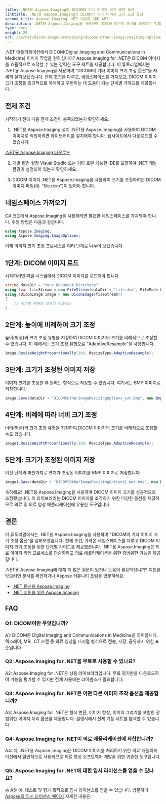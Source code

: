 ```yaml
---
title: .NET용 Aspose.Imaging의 DICOM의 기타 이미지 크기 조정 옵션
linktitle: .NET용 Aspose.Imaging의 DICOM의 기타 이미지 크기 조정 옵션
second_title: Aspose.Imaging .NET 이미지 처리 API
description: .NET용 Aspose.Imaging을 사용하여 DICOM 이미지 크기를 조정하는 방법을 알아보세요. 효율적인 의료 영상 조작을 위한 단계별 가이드입니다.
type: docs
weight: 20
url: /ko/net/dicom-image-processing/dicoms-other-image-resizing-options/
---
```

.NET 애플리케이션에서 DICOM(Digital Imaging and Communications in Medicine) 이미지 작업을 원하십니까? Aspose.Imaging for .NET은 DICOM 이미지를 효율적으로 조작할 수 있는 강력한 도구 세트를 제공합니다. 이 튜토리얼에서는 .NET용 Aspose.Imaging을 사용하여 "DICOM의 기타 이미지 크기 조정 옵션"을 자세히 살펴보겠습니다. 전제 조건을 다루고, 네임스페이스를 가져오고, DICOM 이미지 크기 조정을 효과적으로 이해하고 구현하는 데 도움이 되는 단계별 가이드를 제공합니다.

## 전제 조건

시작하기 전에 다음 전제 조건이 충족되었는지 확인하세요.

1. .NET용 Aspose.Imaging 설치
.NET용 Aspose.Imaging을 사용하여 DICOM 이미지로 작업하려면 라이브러리를 설치해야 합니다. 웹사이트에서 다운로드할 수 있습니다.

[.NET용 Aspose.Imaging 다운로드](https://releases.aspose.com/imaging/net/)

2. 개발 환경 설정
Visual Studio 또는 기타 호환 가능한 IDE를 포함하여 .NET 개발 환경이 설정되어 있는지 확인하세요.

3. DICOM 이미지
.NET용 Aspose.Imaging을 사용하여 크기를 조정하려는 DICOM 이미지 파일(예: "file.dcm")이 있어야 합니다.

## 네임스페이스 가져오기

C# 코드에서 Aspose.Imaging을 사용하려면 필요한 네임스페이스를 가져와야 합니다. 수행 방법은 다음과 같습니다.

```csharp
using Aspose.Imaging;
using Aspose.Imaging.ImageOptions;
```

이제 이미지 크기 조정 프로세스를 여러 단계로 나누어 보겠습니다.

## 1단계: DICOM 이미지 로드
시작하려면 파일 시스템에서 DICOM 이미지를 로드해야 합니다.

```csharp
string dataDir = "Your Document Directory";
using (var fileStream = new FileStream(dataDir + "file.dcm", FileMode.Open, FileAccess.Read))
using (DicomImage image = new DicomImage(fileStream))
{
    // 여기에 귀하의 코드가 있습니다
}
```

## 2단계: 높이에 비례하여 크기 조정
높이(픽셀)와 크기 조정 유형을 지정하여 DICOM 이미지의 크기를 비례적으로 조정할 수 있습니다. 이 예에서는 크기 조정 유형으로 "AdaptiveResample"을 사용합니다.

```csharp
image.ResizeHeightProportionally(100, ResizeType.AdaptiveResample);
```

## 3단계: 크기가 조정된 이미지 저장
이미지 크기를 조정한 후 원하는 형식으로 저장할 수 있습니다. 여기서는 BMP 이미지로 저장합니다.

```csharp
image.Save(dataDir + "DICOMSOtherImageResizingOptions_out.bmp", new BmpOptions());
```

## 4단계: 비례에 따라 너비 크기 조정
너비(픽셀)와 크기 조정 유형을 지정하여 DICOM 이미지의 크기를 비례적으로 조정할 수도 있습니다.

```csharp
image1.ResizeWidthProportionally(150, ResizeType.AdaptiveResample);
```

## 5단계: 크기가 조정된 이미지 저장
이전 단계와 마찬가지로 크기가 조정된 이미지를 BMP 이미지로 저장합니다.

```csharp
image1.Save(dataDir + "DICOMSOtherImageResizingOptions1_out.bmp", new BmpOptions());
```

축하해요! .NET용 Aspose.Imaging을 사용하여 DICOM 이미지 크기를 성공적으로 조정했습니다. 이 라이브러리는 DICOM 이미지를 조작하기 위한 다양한 옵션을 제공하므로 의료 및 의료 영상 애플리케이션에 유용한 도구입니다.

## 결론

이 튜토리얼에서는 .NET용 Aspose.Imaging을 사용하여 "DICOM의 기타 이미지 크기 조정 옵션"을 살펴보았습니다. 전제 조건, 가져온 네임스페이스를 다루고 DICOM 이미지 크기 조정을 위한 단계별 가이드를 제공했습니다. .NET용 Aspose.Imaging은 의료 이미지 작업 프로세스를 단순화하고 의료 애플리케이션을 위한 광범위한 기능을 제공합니다.

.NET용 Aspose.Imaging에 대해 더 많은 질문이 있거나 도움이 필요하십니까? 지원을 받으려면 문서를 확인하거나 Aspose 커뮤니티 포럼을 방문하세요.

- [.NET 문서용 Aspose.Imaging](https://reference.aspose.com/imaging/net/)
- [.NET 지원을 위한 Aspose.Imaging](https://forum.aspose.com/)

## FAQ

### Q1: DICOM이란 무엇입니까?

A1: DICOM은 Digital Imaging and Communications in Medicine을 의미합니다. 엑스레이, MRI, CT 스캔 등 의료 영상을 디지털 형식으로 전송, 저장, 공유하기 위한 표준입니다.

### Q2: Aspose.Imaging for .NET을 무료로 사용할 수 있나요?

A2: Aspose.Imaging for .NET은 상용 라이브러리입니다. 무료 평가판을 다운로드하여 기능을 평가할 수 있지만 전체 사용에는 라이센스가 필요합니다.

### Q3: Aspose.Imaging for .NET은 어떤 다른 이미지 조작 옵션을 제공합니까?

A3: Aspose.Imaging for .NET은 형식 변환, 이미지 향상, 이미지 그리기를 포함한 광범위한 이미지 처리 옵션을 제공합니다. 설명서에서 전체 기능 세트를 탐색할 수 있습니다.

### Q4: Aspose.Imaging for .NET이 의료 애플리케이션에 적합합니까?

A4: 예, .NET용 Aspose.Imaging은 DICOM 이미지를 처리하기 위한 의료 애플리케이션에서 일반적으로 사용되므로 의료 영상 소프트웨어 개발을 위한 귀중한 도구입니다.

### Q5: Aspose.Imaging for .NET에 대한 임시 라이선스를 얻을 수 있나요?
승
 A5: 예, 테스트 및 평가 목적으로 임시 라이센스를 얻을 수 있습니다. 방문하다[Aspose의 임시 라이센스 페이지](https://purchase.aspose.com/temporary-license/) 자세한 내용은.